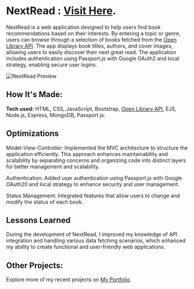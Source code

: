 # NextRead : [Visit Here](https://next-read.onrender.com/).

NextRead is a web application designed to help users find book recommendations based on their interests. By entering a topic or genre, users can browse through a selection of books fetched from the [Open Library API](https://openlibrary.org/developers/api). The app displays book titles, authors, and cover images, allowing users to easily discover their next great read. The application includes authentication using Passport.js with Google OAuth2 and local strategy, enabling secure user logins.

![NextRead Preview](/public/assets/img/preview.gif)

## How It's Made:

**Tech used:** HTML, CSS, JavaScript, Bootstrap, [Open Library API](https://openlibrary.org/developers/api), EJS, Node.js, Express, MongoDB, Passport.js.

## Optimizations
Model-View-Controller: Implemented the MVC architecture to structure the application efficiently. This approach enhances maintainability and scalability by separating concerns and organizing code into distinct layers for better management and scalability.

Authentication: Added user authentication using Passport.js with Google OAuth20 and local strategy to enhance security and user management.

Status Management: Integrated features that allow users to change and modify the status of each book.


## Lessons Learned
During the development of NextRead, I improved my knowledge of API integration and handling various data fetching scenarios, which enhanced my ability to create functional and user-friendly web applications.

## Other Projects:
Explore more of my recent projects on [My Portfolio](https://faliloukhouma.com).